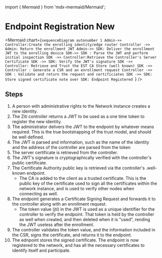 import { Mermaid } from 'mdx-mermaid/Mermaid';

# Endpoint Registration New

<Mermaid chart={`sequenceDiagram
autonumber 1
Admin->> Controller:Create the enrolling identity/edge router
Controller ->> Admin: Return the enrollment JWT
Admin->> SDK: Deliver the enrollment JWT to the enrolling device
SDK->> SDK : Parse the JWT and perform initial inspection
SDK ->> Controller:Retrieve the Controller's Server Certificate
SDK ->> SDK: Verify the JWT's signature
SDK ->> Controller: Retrieve and Trust the EST CA Store (well known)
SDK ->> Controller : Generate a CSR and an enrollment request
Controller ->> SDK : Validate and return the request and certificiates
SDK ->> SDK: Store signed certificate
note over SDK: Endpoint Registered
`} />

## Steps

1. A person with administrative rights to the Network instance creates a new identity.
2. The Ziti controller returns a JWT to be used as a one time token to register the new identity.
3. The administrator delivers the JWT to the endpoint by whatever means required.  This is the true bootstrapping of the trust model, and should be well defined.
4. The JWT is parsed and information, such as the name of the identity and the address of the controller are parsed from the token
5. The server certificate is retrieved from the controller.
6. The JWT's signature is cryptographically verified with the controller's public certificate.
7. The Certificate Authority public key is retrieved via the controller's .well-known endpoint.
    - The CA is added to the client as a trusted certificate.  This is the public key of the certificate used to sign all the certificates within the network instance, and is used to verify other nodes when connecting as well.
8. The endpoint generates a Certificate Signing Request and forwards it to the controller along with an enrollment request. 
    - The token value (jti) in the JWT is used as a unique identifier for the controller to verify the endpoint.  That token is held by the controller as well when created, and then deleted when it is "used", rending the JWT useless after the enrollment.
9. The controller validates the token value, and the information included in the CSR, signs the certificate, and returns it to the endpoint.
10. The ednpoint stores the signed certificate.
The endpoint is now registered to the network, and has all the necessary certificates to identify itself and participate.